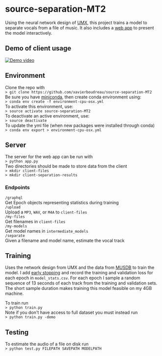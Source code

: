 # source-separation-MT2
Using the neural network design of [UMX](https://github.com/sigsep/open-unmix-pytorch), this project trains a model to separate vocals from a file of music. It also includes a [web app](https://github.com/xavierboudreau/source-separation-MT2-website) to present the model interactively.
## Demo of client usage
[![Demo video](http://img.youtube.com/vi/2bpY5lM7T-A/0.jpg)](http://www.youtube.com/watch?v=2bpY5lM7T-A)

## Environment
Clone the repo with  
`> git clone https://github.com/xavierboudreau/source-separation-MT2`  
Be sure you have [miniconda](https://docs.conda.io/projects/conda/en/latest/user-guide/install/), then create conda environment using:   
`> conda env create -f environment-cpu-osx.yml`  
To activate this environment, use:  
`> source activate source-separation-MT2`  
To deactivate an active environment, use:  
`> source deactivate`  
To update the yml file (when new packages were installed through conda)  
`> conda env export > environment-cpu-osx.yml`
## Server
The server for the web app can be run with  
`> python app.py`  
Two directories should be made to store data from the client  
`> mkdir client-files`  
`> mkdir client-separation-results`
### Endpoints
`/graphql`  
Get Epoch objects representing statistics during training  
`/upload`  
Upload a `MP3`, `WAV`, or `M4A` to `client-files`  
`/my-files`  
Get filenames in `client-files`  
`/my-models`  
Get model names in `intermediate_models`  
`/separate`  
Given a filename and model name, estimate the vocal track
## Training
Uses the network design from UMX and the data from [MUSDB](https://sigsep.github.io/datasets/musdb.html) to train the model. I add [early stopping](https://en.wikipedia.org/wiki/Early_stopping) and record the training and validation loss for each epoch in `model_stats.csv`. For each epoch I sample a random sequence of 13 seconds of each track from the training and validation sets. The short sample duration makes training this model feasible on my 4GB machine.

To train run  
`> python train.py`  
Note if you don't have access to full dataset you must instead run  
`> python train.py -demo`  
## Testing
To estimate the audio of a file on disk run  
`> python test.py FILEPATH SAVEPATH MODELPATH`
